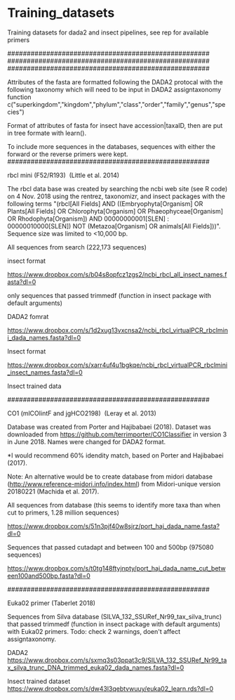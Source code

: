 # Training_datasets
Training datasets for dada2 and insect pipelines, see rep for available primers

####################################################
####################################################
####################################################

Attributes of the fasta are formatted following the DADA2 protocal with 
the following taxonomy which will need to be input in DADA2 assigntaxonomy function
c("superkingdom","kingdom","phylum","class","order","family","genus","species")

Format of attributes of fasta for insect have accession|taxaID, then are put in tree formate with learn().

To include more sequences in the databases, sequences with either the forward or the reverse primers were kept.
####################################################

rbcl mini (F52/R193)  (Little et al. 2014)

The rbcl data base was created by searching the ncbi web site (see R code) on 4 Nov. 2018 using the 
rentrez, taxonomizr, and insect packages with the following terms "(rbcl[All Fields] AND ((Embryophyta[Organism] OR Plants[All Fields] OR Chlorophyta[Organism] OR Phaeophyceae[Organism] OR Rhodophyta[Organism]) AND 00000000001[SLEN] : 00000010000[SLEN]) NOT (Metazoa[Organism] OR animals[All Fields]))".  
Sequence size was limited to <10,000 bp. 

All sequences from search (222,173 sequences)

insect format

https://www.dropbox.com/s/b04s8opfcz1zgs2/ncbi_rbcl_all_insect_names.fasta?dl=0


only sequences that passed trimmedf (function in insect package with default arguments)

DADA2 fomrat

https://www.dropbox.com/s/1d2xug13vxcnsa2/ncbi_rbcl_virtualPCR_rbclmini_dada_names.fasta?dl=0

Insect format

https://www.dropbox.com/s/xarr4uf4u1bgkqe/ncbi_rbcl_virtualPCR_rbclmini_insect_names.fasta?dl=0

Insect trained data



####################################################

CO1 (mlCOIintF and jgHCO2198)  (Leray et al. 2013)

Database was created from Porter and Hajibabaei (2018). Dataset was downloaded from https://github.com/terrimporter/CO1Classifier in version 3 in June 2018. Names were changed for DADA2 format. 

*I would recommend 60% idendity match, based on Porter and Hajibabaei (2017).

Note: An alternative would be to create database from midori database (http://www.reference-midori.info/index.html) from Midori-unique version 20180221 (Machida et al. 2017). 


All sequences from database (this seems to identify more taxa than when cut to primers, 1.28 million sequences)

https://www.dropbox.com/s/51n3pjf40w8sjrz/port_haj_dada_name.fasta?dl=0

Sequences that passed cutadapt and between 100 and 500bp (975080 sequences)

https://www.dropbox.com/s/t0tg148ftyjnpty/port_haj_dada_name_cut_between100and500bp.fasta?dl=0

####################################################

Euka02 primer (Taberlet 2018)

Sequences from Silva database (SILVA_132_SSURef_Nr99_tax_silva_trunc) that passed trimmedf (function in insect package with default arguments) with Euka02 primers.
Todo: check 2 warnings, doen't affect assigntaxonomy.

DADA2
https://www.dropbox.com/s/sxmq3s03ppat3c9/SILVA_132_SSURef_Nr99_tax_silva_trunc_DNA_trimmed_euka02_dada_names.fasta?dl=0

Insect trained dataset
https://www.dropbox.com/s/dw43l3qebtvwuuy/euka02_learn.rds?dl=0


